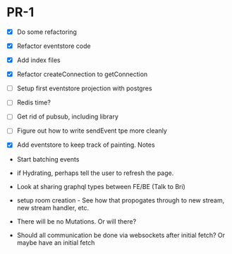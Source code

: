 # PR-1

- [x] Do some refactoring
- [x] Refactor eventstore code
- [x] Add index files
- [x] Refactor createConnection to getConnection
- [ ] Setup first eventstore projection with postgres
- [ ] Redis time?
- [ ] Get rid of pubsub, including library
- [ ] Figure out how to write sendEvent tpe more cleanly
- [x] Add eventstore to keep track of painting.
Notes


- Start batching events
- if Hydrating, perhaps tell the user to refresh the page.
- Look at sharing graphql types between FE/BE (Talk to Bri)
- setup room creation - See how that propogates through to new stream, new stream handler, etc. 

- There will be no Mutations. Or will there?
- Should all communication be done via websockets after initial fetch? Or maybe have an initial fetch
